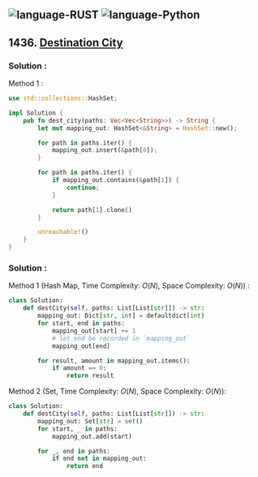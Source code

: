 ![language-RUST](https://img.shields.io/badge/%20-RUST-8d4004?style=for-the-badge&logo=RUST)
![language-Python](https://img.shields.io/badge/%20-Python-ffd43b?style=for-the-badge&logo=PYTHON)
---

## 1436. [Destination City](https://leetcode.com/problems/destination-city)

### Solution :

Method 1 :
```rust
use std::collections::HashSet;

impl Solution {
    pub fn dest_city(paths: Vec<Vec<String>>) -> String {
        let mut mapping_out: HashSet<&String> = HashSet::new();

        for path in paths.iter() {
            mapping_out.insert(&path[0]);
        }

        for path in paths.iter() {
            if mapping_out.contains(&path[1]) {
                continue;
            }

            return path[1].clone()
        }

        unreachable!()
    }
}
```

### Solution :

Method 1 (Hash Map, Time Complexity: $O(N)$, Space Complexity: $O(N)$) :
```python
class Solution:
    def destCity(self, paths: List[List[str]]) -> str:
        mapping_out: Dict[str, int] = defaultdict(int)
        for start, end in paths:
            mapping_out[start] += 1
            # let end be recorded in `mapping_out`
            mapping_out[end]

        for result, amount in mapping_out.items():
            if amount == 0:
                return result
```

Method 2 (Set, Time Complexity: $O(N)$, Space Complexity: $O(N)$):
```python
class Solution:
    def destCity(self, paths: List[List[str]]) -> str:
        mapping_out: Set[str] = set()
        for start, _ in paths:
            mapping_out.add(start)

        for _, end in paths:
            if end not in mapping_out:
                return end
```
